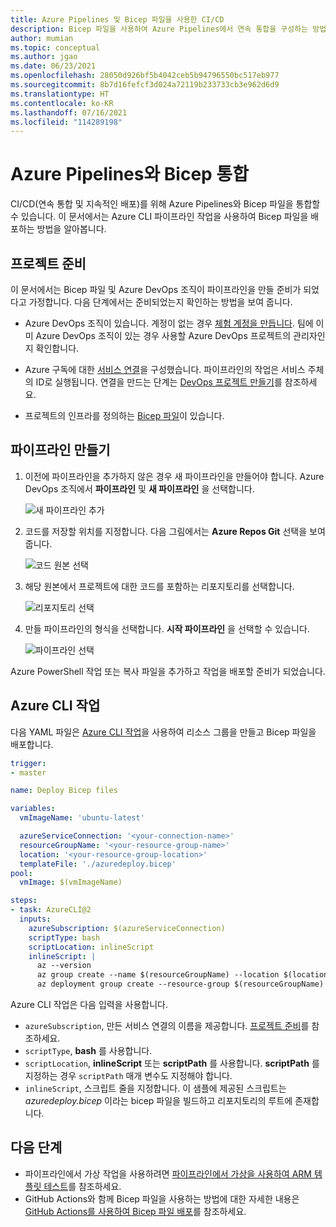 ```yaml
---
title: Azure Pipelines 및 Bicep 파일을 사용한 CI/CD
description: Bicep 파일을 사용하여 Azure Pipelines에서 연속 통합을 구성하는 방법을 설명합니다. Azure CLI 작업을 사용하여 Bicep 파일을 배포하는 방법을 보여 줍니다.
author: mumian
ms.topic: conceptual
ms.author: jgao
ms.date: 06/23/2021
ms.openlocfilehash: 28050d926bf5b4042ceb5b94796550bc517eb977
ms.sourcegitcommit: 8b7d16fefcf3d024a72119b233733cb3e962d6d9
ms.translationtype: HT
ms.contentlocale: ko-KR
ms.lasthandoff: 07/16/2021
ms.locfileid: "114289198"
---
```

# <a name="integrate-bicep-with-azure-pipelines"></a>Azure Pipelines와 Bicep 통합

CI/CD(연속 통합 및 지속적인 배포)를 위해 Azure Pipelines와 Bicep 파일을 통합할 수 있습니다. 이 문서에서는 Azure CLI 파이프라인 작업을 사용하여 Bicep 파일을 배포하는 방법을 알아봅니다.

## <a name="prepare-your-project"></a>프로젝트 준비

이 문서에서는 Bicep 파일 및 Azure DevOps 조직이 파이프라인을 만들 준비가 되었다고 가정합니다. 다음 단계에서는 준비되었는지 확인하는 방법을 보여 줍니다.

* Azure DevOps 조직이 있습니다. 계정이 없는 경우 [체험 계정을 만듭니다](/azure/devops/pipelines/get-started/pipelines-sign-up). 팀에 이미 Azure DevOps 조직이 있는 경우 사용할 Azure DevOps 프로젝트의 관리자인지 확인합니다.

* Azure 구독에 대한 [서비스 연결](/azure/devops/pipelines/library/connect-to-azure)을 구성했습니다. 파이프라인의 작업은 서비스 주체의 ID로 실행됩니다. 연결을 만드는 단계는 [DevOps 프로젝트 만들기](../templates/deployment-tutorial-pipeline.md#create-a-devops-project)를 참조하세요.

* 프로젝트의 인프라를 정의하는 [Bicep 파일](./quickstart-create-bicep-use-visual-studio-code.md)이 있습니다.

## <a name="create-pipeline"></a>파이프라인 만들기

1. 이전에 파이프라인을 추가하지 않은 경우 새 파이프라인을 만들어야 합니다. Azure DevOps 조직에서 **파이프라인** 및 **새 파이프라인** 을 선택합니다.

   ![새 파이프라인 추가](./media/add-template-to-azure-pipelines/new-pipeline.png)

1. 코드를 저장할 위치를 지정합니다. 다음 그림에서는 **Azure Repos Git** 선택을 보여 줍니다.

   ![코드 원본 선택](./media/add-template-to-azure-pipelines/select-source.png)

1. 해당 원본에서 프로젝트에 대한 코드를 포함하는 리포지토리를 선택합니다.

   ![리포지토리 선택](./media/add-template-to-azure-pipelines/select-repo.png)

1. 만들 파이프라인의 형식을 선택합니다. **시작 파이프라인** 을 선택할 수 있습니다.

   ![파이프라인 선택](./media/add-template-to-azure-pipelines/select-pipeline.png)

Azure PowerShell 작업 또는 복사 파일을 추가하고 작업을 배포할 준비가 되었습니다.

## <a name="azure-cli-task"></a>Azure CLI 작업

다음 YAML 파일은 [Azure CLI 작업](/azure/devops/pipelines/tasks/deploy/azure-cli)을 사용하여 리소스 그룹을 만들고 Bicep 파일을 배포합니다.

```yml
trigger:
- master

name: Deploy Bicep files

variables:
  vmImageName: 'ubuntu-latest'

  azureServiceConnection: '<your-connection-name>'
  resourceGroupName: '<your-resource-group-name>'
  location: '<your-resource-group-location>'
  templateFile: './azuredeploy.bicep'
pool:
  vmImage: $(vmImageName)

steps:
- task: AzureCLI@2
  inputs:
    azureSubscription: $(azureServiceConnection)
    scriptType: bash
    scriptLocation: inlineScript
    inlineScript: |
      az --version
      az group create --name $(resourceGroupName) --location $(location)
      az deployment group create --resource-group $(resourceGroupName) --template-file $(templateFile)
```

Azure CLI 작업은 다음 입력을 사용합니다.

* `azureSubscription`, 만든 서비스 연결의 이름을 제공합니다.  [프로젝트 준비](#prepare-your-project)를 참조하세요.
* `scriptType`, **bash** 를 사용합니다.
* `scriptLocation`, **inlineScript** 또는 **scriptPath** 를 사용합니다. **scriptPath** 를 지정하는 경우 `scriptPath` 매개 변수도 지정해야 합니다.
* `inlineScript`, 스크립트 줄을 지정합니다.  이 샘플에 제공된 스크립트는 *azuredeploy.bicep* 이라는 bicep 파일을 빌드하고 리포지토리의 루트에 존재합니다.

## <a name="next-steps"></a>다음 단계

* 파이프라인에서 가상 작업을 사용하려면 [파이프라인에서 가상을 사용하여 ARM 템플릿 테스트](https://4bes.nl/2021/03/06/test-arm-templates-with-what-if/)를 참조하세요.
* GitHub Actions와 함께 Bicep 파일을 사용하는 방법에 대한 자세한 내용은 [GitHub Actions를 사용하여 Bicep 파일 배포](./deploy-github-actions.md)를 참조하세요.